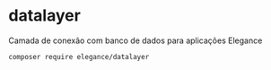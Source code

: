 # datalayer
Camada de conexão com banco de dados para aplicações Elegance

    composer require elegance/datalayer
